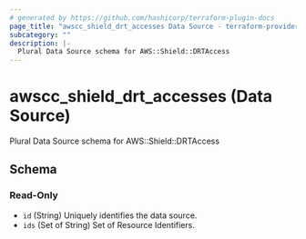 ```yaml
---
# generated by https://github.com/hashicorp/terraform-plugin-docs
page_title: "awscc_shield_drt_accesses Data Source - terraform-provider-awscc"
subcategory: ""
description: |-
  Plural Data Source schema for AWS::Shield::DRTAccess
---
```


# awscc_shield_drt_accesses (Data Source)

Plural Data Source schema for AWS::Shield::DRTAccess



<!-- schema generated by tfplugindocs -->
## Schema

### Read-Only

- `id` (String) Uniquely identifies the data source.
- `ids` (Set of String) Set of Resource Identifiers.
